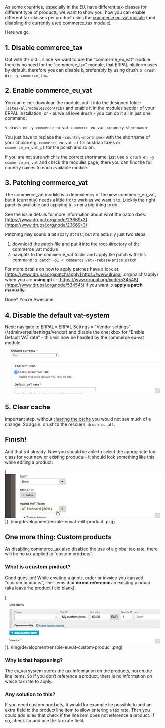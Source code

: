 As some countries, especially in the EU, have different tax-classes for different type of products, we want to show you, how you can enable different tax-classes per product using the [commerce eu-vat module](https://www.drupal.org/project/commerce_eu_vat) (and disabling the currently used commerce_tax module).

Here we go.


## 1. Disable commerce_tax
Out with the old... since we want to use the "commerce_eu_vat" module there is no need for the "commerce_tax" module, 
that ERPAL platform uses by default. therefore you can disable it, preferably by using drush:
 `$ drush dis -y commerce_tax`.


## 2. Enable commerce_eu_vat
You can either download the module, put it into the designed folder `(sites/all/modules/contrib)` and enable it in the
 modules section of your ERPAL installation, or - as we all love drush - you can do it all in just one command:
 
    $ drush en -y commerce_eu_vat commerce_eu_vat_<country-shortname>
    
You just have to replace the `<country-shortname>` with the shortname of your choice e.g. `commerce_eu_vat_at` for 
austrian taxes or `commerce_eu_vat_pl` for the polish and so on.

If you are not sure which is the correct shortname, just use `$ drush en -y commerce_eu_vat` and check the modules 
page, there you can find the full country names to each available module.


## 3. Patching commerce_vat
The commerce_vat module is a dependency of the new commerce_eu_vat, but it (currently) needs a little fix to work as 
we want it to. Luckily the right patch is available and applying it is not a big thing to do.
 
See the issue details for more information about what the patch does: [https://www.drupal.org/node/2366943](https://www.drupal.org/node/2366943)

Patching may sound a bit scary at first, but it's actually just two steps:

  1. download the [patch-file](https://www.drupal.org/files/issues/commerce_vat--rebase-price.patch) and put it into the root-directory of the commerce_vat module
  1. navigate to the commerce_vat folder and apply the patch with this command: `$ patch -p1 < commerce_vat--rebase-price.patch`
  
For more details on how to apply patches have a look at [https://www.drupal.org/patch/apply](https://www.drupal
.org/patch/apply) when you are **using git** or [https://www.drupal.org/node/534548](https://www.drupal.org/node/534548) if you want to **apply a patch manually**.

    
Done? You're Awesome.


## 4. Disable the default vat-system
Next: navigate to ERPAL » ERPAL Settings » "Vendor settings" (/admin/erpal/settings/vendor) and disable the checkbox for "Enable Default VAT rate" - this will now be handled by the commerce eu-vat module.

[![edit product](../img/development/enable-euvat-disbale-preview.png)](../img/development/enable-euvat-disbale.png)


## 5. Clear cache
Important step, without [clearing the cache](https://www.drupal.org/documentation/clearing-rebuilding-cache) you would not see much of a change. So again: drush to the rescue `$ drush cc all`.


## Finish!
And that's it already. Now you should be able to select the appropriate tax-class for your new or existing products -
 it should look something like this while editing a product:
 
[![edit product](../img/development/enable-euvat-edit-product-preview.png)](../img/development/enable-euvat-edit-product
.png)


## One more thing: Custom products
As disabling commerce_tax also disabled the use of a global tax-rate, there will be no tax applied to "custom 
products".


### What is a custom product?
Good question! While creating a quote, order or invoice you can add "custom products", line-items that **do not 
reference** an
existing product (aka leave the product field blank).

[![edit product](../img/development/enable-euvat-custom-product-preview.png)](../img/development/enable-euvat-custom-product
.png)

### Why is that happening?
The eu_vat system stores the tax information on the products, not on the line items. So if you don't reference a product, there is no information on which tax rate to apply.

### Any solution to this?
If you need custom products, it would for example be possible to add an extra field to the product line item to allow entering a tax rate. Then you could add rules that check if the line item does not reference a product. If so, check for and use the tax rate field. 
